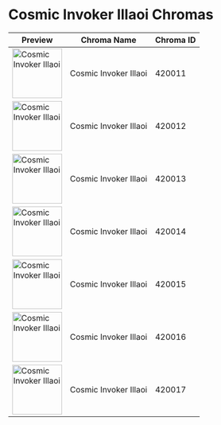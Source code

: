 # Cosmic Invoker Illaoi Chromas

| Preview | Chroma Name | Chroma ID |
|---|---|---|
| <img src='https://raw.communitydragon.org/latest/plugins/rcp-be-lol-game-data/global/default/v1/champion-chroma-images/420/420011.png' alt='Cosmic Invoker Illaoi' width='100'> | Cosmic Invoker Illaoi | 420011 |
| <img src='https://raw.communitydragon.org/latest/plugins/rcp-be-lol-game-data/global/default/v1/champion-chroma-images/420/420012.png' alt='Cosmic Invoker Illaoi' width='100'> | Cosmic Invoker Illaoi | 420012 |
| <img src='https://raw.communitydragon.org/latest/plugins/rcp-be-lol-game-data/global/default/v1/champion-chroma-images/420/420013.png' alt='Cosmic Invoker Illaoi' width='100'> | Cosmic Invoker Illaoi | 420013 |
| <img src='https://raw.communitydragon.org/latest/plugins/rcp-be-lol-game-data/global/default/v1/champion-chroma-images/420/420014.png' alt='Cosmic Invoker Illaoi' width='100'> | Cosmic Invoker Illaoi | 420014 |
| <img src='https://raw.communitydragon.org/latest/plugins/rcp-be-lol-game-data/global/default/v1/champion-chroma-images/420/420015.png' alt='Cosmic Invoker Illaoi' width='100'> | Cosmic Invoker Illaoi | 420015 |
| <img src='https://raw.communitydragon.org/latest/plugins/rcp-be-lol-game-data/global/default/v1/champion-chroma-images/420/420016.png' alt='Cosmic Invoker Illaoi' width='100'> | Cosmic Invoker Illaoi | 420016 |
| <img src='https://raw.communitydragon.org/latest/plugins/rcp-be-lol-game-data/global/default/v1/champion-chroma-images/420/420017.png' alt='Cosmic Invoker Illaoi' width='100'> | Cosmic Invoker Illaoi | 420017 |
